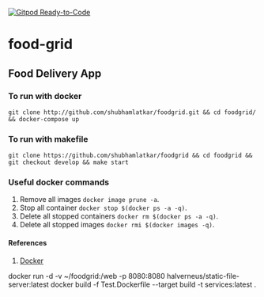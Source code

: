 [![Gitpod Ready-to-Code](https://img.shields.io/badge/Gitpod-Ready--to--Code-blue?logo=gitpod)](https://gitpod.io/#https://github.com/shubhamlatkar/foodgrid)

# food-grid

## Food Delivery App

### To run with docker

```
git clone http://github.com/shubhamlatkar/foodgrid.git && cd foodgrid/ && docker-compose up
```

### To run with makefile
```
git clone https://github.com/shubhamlatkar/foodgrid && cd foodgrid && git checkout develop && make start
```

### Useful docker commands

1. Remove all images `docker image prune -a`.
2. Stop all container `docker stop $(docker ps -a -q)`.
3. Delete all stopped containers `docker rm $(docker ps -a -q)`.
4. Delete all stopped images `docker rmi $(docker images -q)`.

#### References

1. [Docker](https://www.codenotary.com/blog/extremely-useful-docker-commands/)


docker run -d -v ~/foodgrid:/web -p 8080:8080 halverneus/static-file-server:latest
docker build -f Test.Dockerfile --target build -t services:latest .
